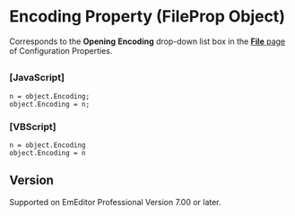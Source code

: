 # Encoding Property (FileProp Object)

Corresponds to the **Opening**
**Encoding** drop-down list box in the
[**File** page](../../dlg/properties/file/index) of Configuration Properties.

## 

### \[JavaScript\]

```
n = object.Encoding;
object.Encoding = n;
```

### \[VBScript\]

```
n = object.Encoding
object.Encoding = n
```

## Version

Supported on EmEditor Professional Version 7.00 or later.
